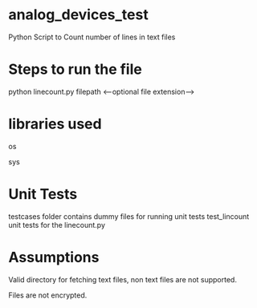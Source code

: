 # analog_devices_test
Python Script to Count number of lines in text files

# Steps to run the file

python linecount.py filepath <--optional file extension-->

# libraries used
<p>os
<p>sys

# Unit Tests
      
testcases folder contains dummy files for running unit tests
test_lincount unit tests for the linecount.py

# Assumptions
  <p>Valid directory for fetching text files, non text files are not supported.
  <p>Files are not encrypted.
  
